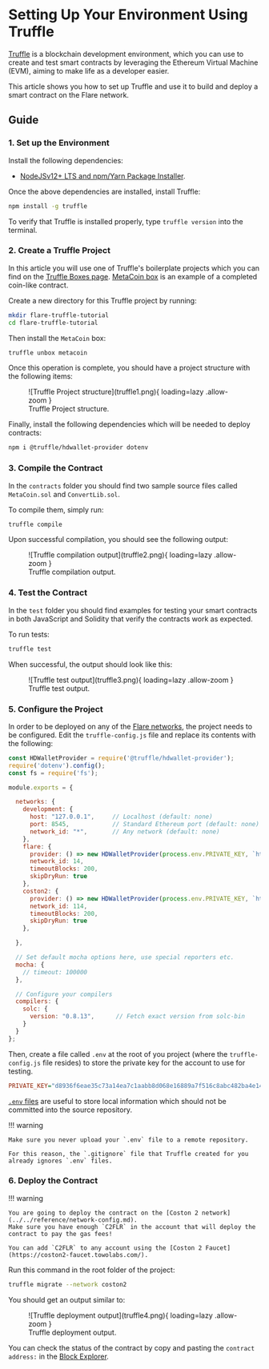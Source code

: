 # Setting Up Your Environment Using Truffle

[Truffle](https://trufflesuite.com/) is a blockchain development environment, which you can use to create and test smart contracts by leveraging the Ethereum Virtual Machine (EVM), aiming to make life as a developer easier.

This article shows you how to set up Truffle and use it to build and deploy a smart contract on the Flare network.

## Guide

### 1. Set up the Environment

Install the following dependencies:

* [NodeJSv12+ LTS and npm/Yarn Package Installer](https://nodejs.org/en/).

Once the above dependencies are installed, install Truffle:

```bash
npm install -g truffle
```

To verify that Truffle is installed properly, type `truffle version` into the terminal.

### 2. Create a Truffle Project

In this article you will use one of Truffle's boilerplate projects which you can find on the [Truffle Boxes page](https://trufflesuite.com/boxes/).
[MetaCoin box](https://trufflesuite.com/boxes/metacoin/) is an example of a completed coin-like contract.

Create a new directory for this Truffle project by running:

```bash
mkdir flare-truffle-tutorial
cd flare-truffle-tutorial
```

Then install the `MetaCoin` box:

```bash
truffle unbox metacoin
```

Once this operation is complete, you should have a project structure with the following items:

<figure markdown>
  ![Truffle Project structure](truffle1.png){ loading=lazy .allow-zoom }
  <figcaption>Truffle Project structure.</figcaption>
</figure>

Finally, install the following dependencies which will be needed to deploy contracts:

```bash
npm i @truffle/hdwallet-provider dotenv
```

### 3. Compile the Contract

In the `contracts` folder you should find two sample source files called `MetaCoin.sol` and `ConvertLib.sol`.

To compile them, simply run:

```bash
truffle compile
```

Upon successful compilation, you should see the following output:

<figure markdown>
  ![Truffle compilation output](truffle2.png){ loading=lazy .allow-zoom }
  <figcaption>Truffle compilation output.</figcaption>
</figure>

### 4. Test the Contract

In the `test` folder you should find examples for testing your smart contracts in both JavaScript and Solidity that verify the contracts work as expected.

To run tests:

```bash
truffle test
```

When successful, the output should look like this:

<figure markdown>
  ![Truffle test output](truffle3.png){ loading=lazy .allow-zoom }
  <figcaption>Truffle test output.</figcaption>
</figure>

### 5. Configure the Project

In order to be deployed on any of the [Flare networks](../../reference/network-config.md), the project needs to be configured.
Edit the `truffle-config.js` file and replace its contents with the following:

```javascript
const HDWalletProvider = require('@truffle/hdwallet-provider');
require('dotenv').config();
const fs = require('fs');

module.exports = {

  networks: {
    development: {
      host: "127.0.0.1",     // Localhost (default: none)
      port: 8545,            // Standard Ethereum port (default: none)
      network_id: "*",       // Any network (default: none)
    },
    flare: {
      provider: () => new HDWalletProvider(process.env.PRIVATE_KEY, `https://flare-api.flare.network/ext/bc/C/rpc`),
      network_id: 14,
      timeoutBlocks: 200,
      skipDryRun: true
    },
    coston2: {
      provider: () => new HDWalletProvider(process.env.PRIVATE_KEY, `https://coston2-api.flare.network/ext/bc/C/rpc`),
      network_id: 114,
      timeoutBlocks: 200,
      skipDryRun: true
    },

  },

  // Set default mocha options here, use special reporters etc.
  mocha: {
    // timeout: 100000
  },

  // Configure your compilers
  compilers: {
    solc: {
      version: "0.8.13",      // Fetch exact version from solc-bin
    }
  }
};
```

Then, create a file called `.env` at the root of you project (where the `truffle-config.js` file resides) to store the private key for the account to use for testing.

```ini
PRIVATE_KEY="d8936f6eae35c73a14ea7c1aabb8d068e16889a7f516c8abc482ba4e1489f4cd"
```

[`.env` files](https://www.npmjs.com/package/dotenv) are useful to store local information which should not be committed into the source repository.

!!! warning

    Make sure you never upload your `.env` file to a remote repository.

    For this reason, the `.gitignore` file that Truffle created for you already ignores `.env` files.

### 6. Deploy the Contract

!!! warning

    You are going to deploy the contract on the [Coston 2 network](../../reference/network-config.md).
    Make sure you have enough `C2FLR` in the account that will deploy the contract to pay the gas fees!

    You can add `C2FLR` to any account using the [Coston 2 Faucet](https://coston2-faucet.towolabs.com/).

Run this command in the root folder of the project:

```bash
truffle migrate --network coston2
```

You should get an output similar to:

<figure markdown>
  ![Truffle deployment output](truffle4.png){ loading=lazy .allow-zoom }
  <figcaption>Truffle deployment output.</figcaption>
</figure>

You can check the status of the contract by copy and pasting the `contract address:` in the [Block Explorer](https://coston2-explorer.flare.network/).
